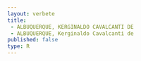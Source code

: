 ```yaml
---
layout: verbete
title:
 - ALBUQUERQUE, KERGINALDO CAVALCANTI DE
 - ALBUQUERQUE, Kerginaldo Cavalcanti de
published: false
type: R
---
```


